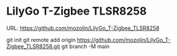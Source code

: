 # LilyGo T-Zigbee TLSR8258

URL: https://github.com/mozolin/LilyGo_T-Zigbee_TLSR8258

git init
git remote add origin https://github.com/mozolin/LilyGo_T-Zigbee_TLSR8258.git
git branch -M main
